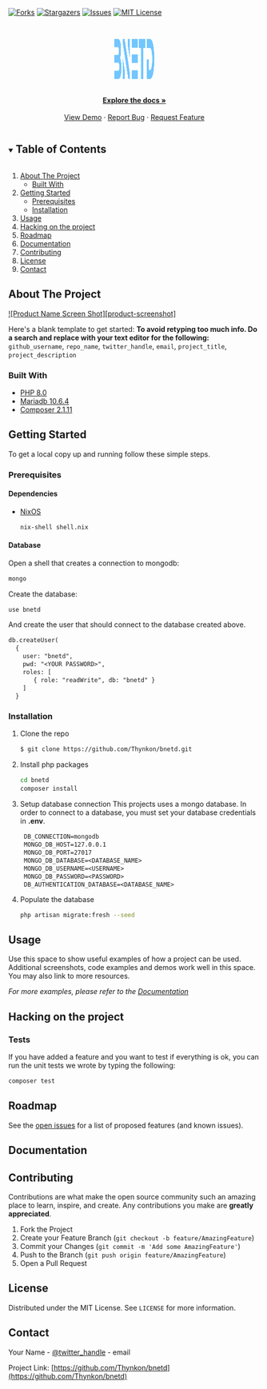 <!--
*** Thanks for checking out the Best-README-Template. If you have a suggestion
*** that would make this better, please fork the repo and create a pull request
*** or simply open an issue with the tag "enhancement".
*** Thanks again! Now go create something AMAZING! :D
***
***
***
*** To avoid retyping too much info. Do a search and replace for the following:
*** github_username, repo_name, twitter_handle, email, project_title, project_description
-->



<!-- PROJECT SHIELDS -->
<!--
*** I'm using markdown "reference style" links for readability.
*** Reference links are enclosed in brackets [ ] instead of parentheses ( ).
*** See the bottom of this document for the declaration of the reference variables
*** for contributors-url, forks-url, etc. This is an optional, concise syntax you may use.
*** https://www.markdownguide.org/basic-syntax/#reference-style-links
-->
[![Forks][forks-shield]][forks-url]
[![Stargazers][stars-shield]][stars-url]
[![Issues][issues-shield]][issues-url]
[![MIT License][license-shield]][license-url]


<!-- PROJECT LOGO -->
<br />
<p align="center">
  <a href="https://github.com/Thynkon/bnetd">
    <img src="public/img/logo.svg" alt="Logo" width="80" height="80">
  </a>

  <p align="center">
    <br />
    <a href="./doc"><strong>Explore the docs »</strong></a>
    <br />
    <br />
    <a href="https://github.com/Thynkon/bnetd">View Demo</a>
    ·
    <a href="https://github.com/Thynkon/bnetd/issues">Report Bug</a>
    ·
    <a href="https://github.com/Thynkon/bnetd/issues">Request Feature</a>
  </p>
</p>



<!-- TABLE OF CONTENTS -->
<details open="open">
  <summary><h2 style="display: inline-block">Table of Contents</h2></summary>
  <ol>
    <li>
      <a href="#about-the-project">About The Project</a>
      <ul>
        <li><a href="#built-with">Built With</a></li>
      </ul>
    </li>
    <li>
      <a href="#getting-started">Getting Started</a>
      <ul>
        <li><a href="#prerequisites">Prerequisites</a></li>
        <li><a href="#installation">Installation</a></li>
      </ul>
    </li>
    <li><a href="#usage">Usage</a></li>
    <li><a href="#hacking-on-the-project">Hacking on the project</a></li>
    <li><a href="#roadmap">Roadmap</a></li>
    <li><a href="#documentation">Documentation</a></li>
    <li><a href="#contributing">Contributing</a></li>
    <li><a href="#license">License</a></li>
    <li><a href="#contact">Contact</a></li>
  </ol>
</details>



<!-- ABOUT THE PROJECT -->
## About The Project

[![Product Name Screen Shot][product-screenshot]](https://example.com)

Here's a blank template to get started:
**To avoid retyping too much info. Do a search and replace with your text editor for the following:**
`github_username`, `repo_name`, `twitter_handle`, `email`, `project_title`, `project_description`


### Built With

* [PHP 8.0](https://www.php.net/releases/8.0/en.php)
* [Mariadb 10.6.4](https://mariadb.com/kb/en/mariadb-1064-release-notes/)
* [Composer 2.1.11](https://getcomposer.org/download/)


<!-- GETTING STARTED -->
## Getting Started

To get a local copy up and running follow these simple steps.

### Prerequisites
#### Dependencies
- [NixOS](https://nixos.org/)
  ```sh
  nix-shell shell.nix
  ```
  
#### Database
Open a shell that creates a connection to mongodb:
```sh
mongo
```
Create the database:
```
use bnetd
```

And create the user that should connect to the database created above.
```
db.createUser(
  {
    user: "bnetd",
    pwd: "<YOUR PASSWORD>",
    roles: [
       { role: "readWrite", db: "bnetd" }
    ]
  }

```

### Installation

1. Clone the repo
   ```sh
   $ git clone https://github.com/Thynkon/bnetd.git
   ```
2. Install php packages
   ```sh
   cd bnetd
   composer install
   ```

4. Setup database connection
   This projects uses a mongo database. In order to connect to a database, you must set your database credentials in **.env**.
   ```dotenv
    DB_CONNECTION=mongodb
    MONGO_DB_HOST=127.0.0.1
    MONGO_DB_PORT=27017
    MONGO_DB_DATABASE=<DATABASE_NAME>
    MONGO_DB_USERNAME=<USERNAME>
    MONGO_DB_PASSWORD=<PASSWORD>
    DB_AUTHENTICATION_DATABASE=<DATABASE_NAME>
   ```

5. Populate the database
   ```sh
   php artisan migrate:fresh --seed
   ```

<!-- USAGE EXAMPLES -->
## Usage

Use this space to show useful examples of how a project can be used. Additional screenshots, code examples and demos work well in this space. You may also link to more resources.

_For more examples, please refer to the [Documentation](https://example.com)_

## Hacking on the project
### Tests
If you have added a feature and you want to test if everything is ok, you can run the unit tests we wrote
by typing the following:
```sh
composer test
```

<!-- ROADMAP -->
## Roadmap

See the [open issues](https://github.com/Thynkon/bnetd/issues) for a list of proposed features (and known issues).

## Documentation

<!-- CONTRIBUTING -->
## Contributing

Contributions are what make the open source community such an amazing place to learn, inspire, and create. Any contributions you make are **greatly appreciated**.

1. Fork the Project
2. Create your Feature Branch (`git checkout -b feature/AmazingFeature`)
3. Commit your Changes (`git commit -m 'Add some AmazingFeature'`)
4. Push to the Branch (`git push origin feature/AmazingFeature`)
5. Open a Pull Request



<!-- LICENSE -->
## License

Distributed under the MIT License. See `LICENSE` for more information.



<!-- CONTACT -->
## Contact

Your Name - [@twitter_handle](https://twitter.com/twitter_handle) - email

Project Link: [https://github.com/Thynkon/bnetd](https://github.com/Thynkon/bnetd)

<!-- MARKDOWN LINKS & IMAGES -->
<!-- https://www.markdownguide.org/basic-syntax/#reference-style-links -->
[forks-shield]: https://img.shields.io/github/forks/Thynkon/bnetd
[forks-url]: https://github.com/Thynkon/bnetd/network/members
[stars-shield]: https://img.shields.io/github/stars/Thynkon/bnetd
[stars-url]: https://github.com/Thynkon/bnetd/stargazers
[issues-shield]: https://img.shields.io/github/issues/Thynkon/bnetd
[issues-url]: https://github.com/Thynkon/bnetd/issues
[license-shield]: https://img.shields.io/github/license/Thynkon/bnetd
[license-url]: https://github.com/Thynkon/bnetd/blob/master/LICENSE
